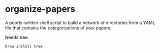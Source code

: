 organize-papers
====

A poorly-written shell script to build a network of directories from a YAML file that contains the categorizations of your papers.

Needs tree.
```bash
brew install tree
```
